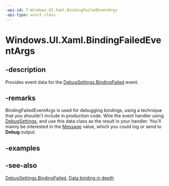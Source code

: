 ```yaml
---
-api-id: T:Windows.UI.Xaml.BindingFailedEventArgs
-api-type: winrt class
---
```


<!-- Class syntax.
public class BindingFailedEventArgs : Windows.UI.Xaml.IBindingFailedEventArgs
-->

# Windows.UI.Xaml.BindingFailedEventArgs

## -description
Provides event data for the [DebugSettings.BindingFailed](debugsettings_bindingfailed.md) event.



## -remarks
BindingFailedEventArgs is used for debugging bindings, using a technique that you shouldn't include in production code. Wire the event handler using [DebugSettings](application_debugsettings.md), and use this data class as the result in your handler. You'll mainly be interested in the [Message](bindingfailedeventargs_message.md) value, which you could log or send to **Debug** output.

## -examples

## -see-also
[DebugSettings.BindingFailed](debugsettings_bindingfailed.md), [Data binding in depth](/windows/uwp/data-binding/data-binding-in-depth)
